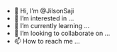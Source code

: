 - 👋 Hi, I’m @JilsonSaji
- 👀 I’m interested in ...
- 🌱 I’m currently learning ...
- 💞️ I’m looking to collaborate on ...
- 📫 How to reach me ...

<!---
JilsonSaji/JilsonSaji is a ✨ special ✨ repository because its `README.md` (this file) appears on your GitHub profile.
You can click the Preview link to take a look at your changes.
--->
